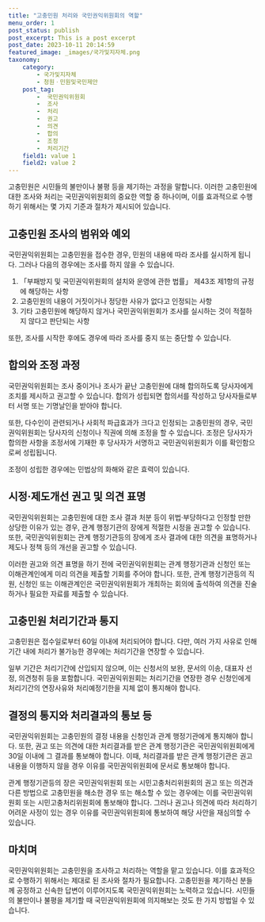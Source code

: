 ```yaml
---
title: "고충민원 처리와 국민권익위원회의 역할"
menu_order: 1
post_status: publish
post_excerpt: This is a post excerpt
post_date: 2023-10-11 20:14:59
featured_image: _images/국가및지자체.png
taxonomy:
    category:
        - 국가및지자체
        - 청원ㆍ민원및국민제안
    post_tag:
        -  국민권익위원회
        -  조사
        -  처리
        -  권고
        -  의견
        -  합의
        -  조정
        -  처리기간
    field1: value 1
    field2: value 2
---
```



고충민원은 시민들의 불만이나 불평 등을 제기하는 과정을 말합니다. 이러한 고충민원에 대한 조사와 처리는 국민권익위원회의 중요한 역할 중 하나이며, 이를 효과적으로 수행하기 위해서는 몇 가지 기준과 절차가 제시되어 있습니다.

## 고충민원 조사의 범위와 예외

국민권익위원회는 고충민원을 접수한 경우, 민원의 내용에 따라 조사를 실시하게 됩니다. 그러나 다음의 경우에는 조사를 하지 않을 수 있습니다.

1. 「부패방지 및 국민권익위원회의 설치와 운영에 관한 법률」 제43조 제1항의 규정에 해당하는 사항
2. 고충민원의 내용이 거짓이거나 정당한 사유가 없다고 인정되는 사항
3. 기타 고충민원에 해당하지 않거나 국민권익위원회가 조사를 실시하는 것이 적절하지 않다고 판단되는 사항

또한, 조사를 시작한 후에도 경우에 따라 조사를 중지 또는 중단할 수 있습니다.

## 합의와 조정 과정

국민권익위원회는 조사 중이거나 조사가 끝난 고충민원에 대해 합의하도록 당사자에게 조치를 제시하고 권고할 수 있습니다. 합의가 성립되면 합의서를 작성하고 당사자들로부터 서명 또는 기명날인을 받아야 합니다.

또한, 다수인이 관련되거나 사회적 파급효과가 크다고 인정되는 고충민원의 경우, 국민권익위원회는 당사자의 신청이나 직권에 의해 조정을 할 수 있습니다. 조정은 당사자가 합의한 사항을 조정서에 기재한 후 당사자가 서명하고 국민권익위원회가 이를 확인함으로써 성립됩니다.

조정이 성립한 경우에는 민법상의 화해와 같은 효력이 있습니다.

## 시정·제도개선 권고 및 의견 표명

국민권익위원회는 고충민원에 대한 조사 결과 처분 등이 위법·부당하다고 인정할 만한 상당한 이유가 있는 경우, 관계 행정기관의 장에게 적절한 시정을 권고할 수 있습니다. 또한, 국민권익위원회는 관계 행정기관등의 장에게 조사 결과에 대한 의견을 표명하거나 제도나 정책 등의 개선을 권고할 수 있습니다.

이러한 권고와 의견 표명을 하기 전에 국민권익위원회는 관계 행정기관과 신청인 또는 이해관계인에게 미리 의견을 제출할 기회를 주어야 합니다. 또한, 관계 행정기관등의 직원, 신청인 또는 이해관계인은 국민권익위원회가 개최하는 회의에 출석하여 의견을 진술하거나 필요한 자료를 제출할 수 있습니다.

## 고충민원 처리기간과 통지

고충민원은 접수일로부터 60일 이내에 처리되어야 합니다. 다만, 여러 가지 사유로 인해 기간 내에 처리가 불가능한 경우에는 처리기간을 연장할 수 있습니다.

일부 기간은 처리기간에 산입되지 않으며, 이는 신청서의 보완, 문서의 이송, 대표자 선정, 의견청취 등을 포함합니다. 국민권익위원회는 처리기간을 연장한 경우 신청인에게 처리기간의 연장사유와 처리예정기한을 지체 없이 통지해야 합니다.

## 결정의 통지와 처리결과의 통보 등

국민권익위원회는 고충민원의 결정 내용을 신청인과 관계 행정기관에게 통지해야 합니다. 또한, 권고 또는 의견에 대한 처리결과를 받은 관계 행정기관은 국민권익위원회에게 30일 이내에 그 결과를 통보해야 합니다. 이때, 처리결과를 받은 관계 행정기관은 권고 내용을 이행하지 않을 경우 이유를 국민권익위원회에 문서로 통보해야 합니다.

관계 행정기관등의 장은 국민권익위원회 또는 시민고충처리위원회의 권고 또는 의견과 다른 방법으로 고충민원을 해소한 경우 또는 해소할 수 있는 경우에는 이를 국민권익위원회 또는 시민고충처리위원회에 통보해야 합니다. 그러나 권고나 의견에 따라 처리하기 어려운 사정이 있는 경우 이유를 국민권익위원회에 통보하여 해당 사안을 재심의할 수 있습니다.

## 마치며

국민권익위원회는 고충민원을 조사하고 처리하는 역할을 맡고 있습니다. 이를 효과적으로 수행하기 위해서는 제대로 된 조사와 절차가 필요합니다. 고충민원을 제기하신 분들께 공정하고 신속한 답변이 이루어지도록 국민권익위원회는 노력하고 있습니다. 시민들의 불만이나 불평을 제기할 때 국민권익위원회에 의지해보는 것도 한 가지 방법일 수 있습니다.
